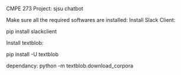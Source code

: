 CMPE 273 Project: sjsu chatbot

Make sure all the required softwares are installed:
Install Slack Client:

pip install slackclient

Install textblob:

pip install -U textblob

dependancy:
python -m textblob.download_corpora


